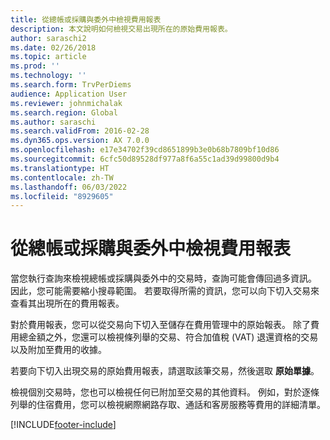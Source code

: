 ```yaml
---
title: 從總帳或採購與委外中檢視費用報表
description: 本文說明如何檢視交易出現所在的原始費用報表。
author: saraschi2
ms.date: 02/26/2018
ms.topic: article
ms.prod: ''
ms.technology: ''
ms.search.form: TrvPerDiems
audience: Application User
ms.reviewer: johnmichalak
ms.search.region: Global
ms.author: saraschi
ms.search.validFrom: 2016-02-28
ms.dyn365.ops.version: AX 7.0.0
ms.openlocfilehash: e17e34702f39cd8651899b3e0b68b7809bf10d86
ms.sourcegitcommit: 6cfc50d89528df977a8f6a55c1ad39d99800d9b4
ms.translationtype: HT
ms.contentlocale: zh-TW
ms.lasthandoff: 06/03/2022
ms.locfileid: "8929605"
---
```

# <a name="view-an-expense-report-from-general-ledger-or-procurement-and-sourcing"></a>從總帳或採購與委外中檢視費用報表

當您執行查詢來檢視總帳或採購與委外中的交易時，查詢可能會傳回過多資訊。 因此，您可能需要縮小搜尋範圍。 若要取得所需的資訊，您可以向下切入交易來查看其出現所在的費用報表。

對於費用報表，您可以從交易向下切入至儲存在費用管理中的原始報表。 除了費用總金額之外，您還可以檢視條列舉的交易、符合加值稅 (VAT) 退還資格的交易以及附加至費用的收據。

若要向下切入出現交易的原始費用報表，請選取該筆交易，然後選取 **原始單據**。

檢視個別交易時，您也可以檢視任何已附加至交易的其他資料。 例如，對於逐條列舉的住宿費用，您可以檢視網際網路存取、通話和客房服務等費用的詳細清單。


[!INCLUDE[footer-include](../includes/footer-banner.md)]